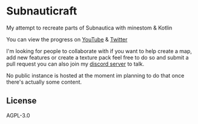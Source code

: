 # Subnauticraft

My attempt to recreate parts of Subnautica with minestom & Kotlin  

You can view the progress on [YouTube](https://www.youtube.com/@subnauticraft) & [Twitter](https://twitter.com/subnauticraft)  

I'm looking for people to collaborate with if you want to help create a map, add new features or create a texture pack feel free to do so and submit a pull request you can also join my [discord server](https://discord.gg/ECCekVKxxr) to talk.  

No public instance is hosted at the moment im planning to do that once there's actually some content.

## License

AGPL-3.0
